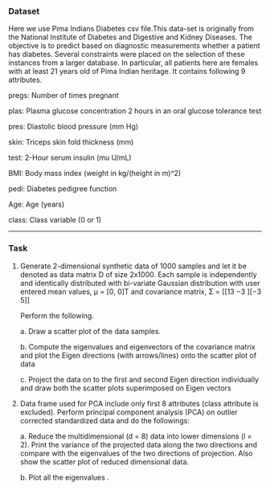 ### Dataset

Here we use Pima Indians Diabetes csv file.This data-set is originally
from the National Institute of Diabetes and Digestive and Kidney Diseases. The objective is to
predict based on diagnostic measurements whether a patient has diabetes. Several constraints
were placed on the selection of these instances from a larger database. In particular, all patients
here are females with at least 21 years old of Pima Indian heritage. It contains following 9
attributes.

pregs: Number of times pregnant

plas: Plasma glucose concentration 2 hours in an oral glucose tolerance test

pres: Diastolic blood pressure (mm Hg)

skin: Triceps skin fold thickness (mm)

test: 2-Hour serum insulin (mu U/mL)

BMI: Body mass index (weight in kg/(height in m)^2)

pedi: Diabetes pedigree function

Age: Age (years)

class: Class variable (0 or 1)

---
### Task

1. Generate 2-dimensional synthetic data of 1000 samples and let it be denoted as data
matrix D of size 2x1000. Each sample is independently and identically distributed with
bi-variate Gaussian distribution with user entered mean values, μ = [0, 0]T
and covariance
matrix, Σ = [[13 −3 ][−3 5]]

     Perform the following.   

     a. Draw a scatter plot of the data samples.

     b. Compute the eigenvalues and eigenvectors of the covariance matrix and plot the
  Eigen directions (with arrows/lines) onto the scatter plot of data

     c. Project the data on to the first and second Eigen direction individually and draw
  both the scatter plots superimposed on Eigen vectors

2. Data frame used for PCA include only first 8 attributes (class attribute is excluded).
Perform principal component analysis (PCA) on outlier corrected standardized data and do the followings:

      a. Reduce the multidimensional (d = 8) data into lower dimensions (l = 2). Print the
      variance of the projected data along the two directions and compare with the
      eigenvalues of the two directions of projection. Also show the scatter plot of
      reduced dimensional data.

      b. Plot all the eigenvalues .

   
